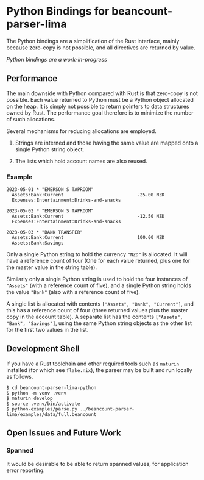 # Python Bindings for beancount-parser-lima

The Python bindings are a simplification of the Rust interface, mainly because zero-copy is not possible, and all directives are returned by value.

*Python bindings are a work-in-progress*

## Performance

The main downside with Python compared with Rust is that zero-copy is not possible.  Each value returned to Python must be a Python object allocated on the heap.  It is simply not possible to return pointers to data structures owned by Rust.  The performance goal therefore is to minimize the number of such allocations.

Several mechanisms for reducing allocations are employed.

1. Strings are interned and those having the same value are mapped onto a single Python string object.

2. The lists which hold account names are also reused.

### Example

```
2023-05-01 * "EMERSON S TAPROOM"
  Assets:Bank:Current                           -25.00 NZD
  Expenses:Entertainment:Drinks-and-snacks

2023-05-02 * "EMERSON S TAPROOM"
  Assets:Bank:Current                           -12.50 NZD
  Expenses:Entertainment:Drinks-and-snacks

2023-05-03 * "BANK TRANSFER"
  Assets:Bank:Current                           100.00 NZD
  Assets:Bank:Savings

```

Only a single Python string to hold the currency `"NZD"` is allocated.  It will have a reference count of four (One for each value returned, plus one for the master value in the string table).

Similarly only a single Python string is used to hold the four instances of `"Assets"` (with a reference count of five), and a single Python string holds the value `"Bank"` (also with a reference count of five).

A single list is allocated with contents `["Assets", "Bank", "Current"]`, and this has a reference count of four (three returned values plus the master copy in the account table).  A separate list has the contents `["Assets", "Bank", "Savings"]`, using the same Python string objects as the other list for the first two values in the list.

## Development Shell

If you have a Rust toolchain and other required tools such as `maturin` installed (for which see `flake.nix`), the parser may be built and run locally as follows.

```
$ cd beancount-parser-lima-python
$ python -m venv .venv
$ maturin develop
$ source .venv/bin/activate
$ python-examples/parse.py ../beancount-parser-lima/examples/data/full.beancount
```

## Open Issues and Future Work

### Spanned

It would be desirable to be able to return spanned values, for application error reporting.
